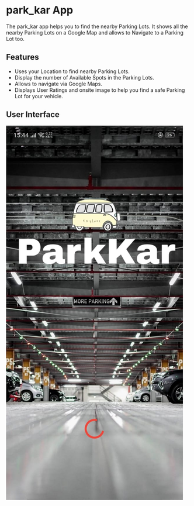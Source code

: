 # park_kar App

The park_kar app helps you to find the nearby Parking Lots. It shows all the nearby Parking Lots on a Google Map and allows to Navigate to a Parking Lot too.

## Features

* Uses your Location to find nearby Parking Lots.
* Display the number of Available Spots in the Parking Lots.
* Allows to navigate via Google Maps.
* Displays User Ratings and onsite image to help you find a safe Parking Lot for your vehicle.

## User Interface
![Home Screen](https://github.com/vinaydahiya04/ParkKar/blob/markdown-testing/images/homescreen.jpeg "HomeSceen")